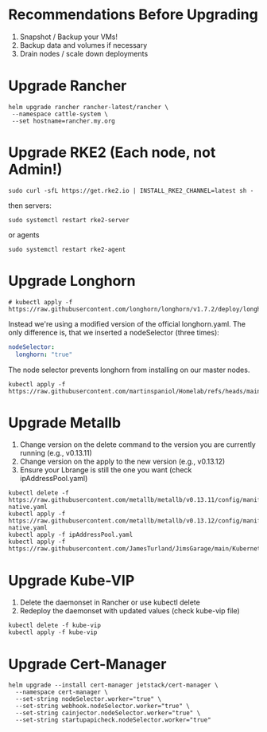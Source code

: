 # Recommendations Before Upgrading
1. Snapshot / Backup your VMs!
2. Backup data and volumes if necessary
3. Drain nodes / scale down deployments

# Upgrade Rancher
```
helm upgrade rancher rancher-latest/rancher \
 --namespace cattle-system \
 --set hostname=rancher.my.org
```

# Upgrade RKE2 (Each node, not Admin!)
```
sudo curl -sfL https://get.rke2.io | INSTALL_RKE2_CHANNEL=latest sh -
```
then servers:
```
sudo systemctl restart rke2-server
```
or agents
```
sudo systemctl restart rke2-agent
```

# Upgrade Longhorn
```shell
# kubectl apply -f https://raw.githubusercontent.com/longhorn/longhorn/v1.7.2/deploy/longhorn.yaml
```
Instead we're using a modified version of the official longhorn.yaml. The only difference is, that we inserted a nodeSelector (three times):  
```yaml
nodeSelector:
  longhorn: "true"
```
The node selector prevents longhorn from installing on our master nodes.
```shell
kubectl apply -f https://raw.githubusercontent.com/martinspaniol/Homelab/refs/heads/main/Kubernetes/Upgrade/longhorn.yaml
```

# Upgrade Metallb
1. Change version on the delete command to the version you are currently running (e.g., v0.13.11)
2. Change version on the apply to the new version (e.g., v0.13.12)
3. Ensure your Lbrange is still the one you want (check ipAddressPool.yaml)
```
kubectl delete -f https://raw.githubusercontent.com/metallb/metallb/v0.13.11/config/manifests/metallb-native.yaml
kubectl apply -f https://raw.githubusercontent.com/metallb/metallb/v0.13.12/config/manifests/metallb-native.yaml
kubectl apply -f ipAddressPool.yaml
kubectl apply -f https://raw.githubusercontent.com/JamesTurland/JimsGarage/main/Kubernetes/RKE2/l2Advertisement.yaml
```

# Upgrade Kube-VIP
1. Delete the daemonset in Rancher or use kubectl delete
2. Redeploy the daemonset with updated values (check kube-vip file)
```
kubectl delete -f kube-vip
kubectl apply -f kube-vip
```
# Upgrade Cert-Manager
```shell
helm upgrade --install cert-manager jetstack/cert-manager \
  --namespace cert-manager \
  --set-string nodeSelector.worker="true" \
  --set-string webhook.nodeSelector.worker="true" \
  --set-string cainjector.nodeSelector.worker="true" \
  --set-string startupapicheck.nodeSelector.worker="true"
```